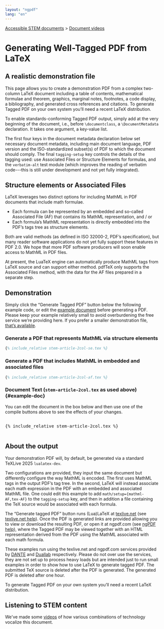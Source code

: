 ```yaml
---
layout: "ngpdf"
lang: "en"
---
```


<script>
function generatepreamble(t,e) {return e.getValue();}
runlatex.texts.metadata="";
runlatex.editorlines=45;
runlatex.preincludes = {
 "pre0": {"pre2": "stem-article-2col.tex"},
 "pre1": {"pre2": "stem-article-2col.tex"}
 }
</script>

[Accessible STEM documents](./) > [Document videos](fulldoc)

# Generating Well-Tagged PDF from LaTeX

## A realistic demonstration file

This page allows you to create a demonstration PDF from a complex
two-column LaTeX document including a table of contents, mathematical
formulae and theorem, graphics, marginal notes, footnotes, a code
display, a bibliography, and generated cross references and citations.
To generate Tagged PDF on your own system you’ll need a recent LaTeX distribution.

To enable standards-conforming Tagged PDF output, simply add at the
very beginning of the document, i.e., before `\documentclass`, a
`\DocumentMetadata` declaration. It takes one argument, a key-value
list.

The first four keys in the document metadata declaration below set
necessary document metadata, including main  document language, PDF version and the
ISO-standardized subset(s) of PDF to which the document should comply.
The final `tagging-setup` key controls the details of the tagging used:
use Associated Files or Structure Elements for formulas,
and the `verbatim-alt` test module (which improves the reading of verbatim code---this is still under development and not yet fully integrated). 

## Structure elements or Associated Files

LaTeX leverages two distinct options for including MathML in PDF documents that include math formulae.

 * Each formula can be represented by an embedded and so-called Associated File (AF) that contains its MathML representation, and / or
 * Each formula’s MathML representation is directly embedded into the PDF’s tags tree as structure elements.

Both are valid methods (as defined in ISO 32000-2, PDF’s
specification), but many reader software applications do not yet fully
support these features in PDF 2.0. We hope that more PDF software
producers will soon enable access to MathML in PDF files.

At present, the LuaTeX engine can automatically produce MathML tags
from LaTeX source and can support either method. pdfTeX only supports
the Associated Files method, with the data for the AF files prepared
in a separate step.

## Demonstration

Simply click the “Generate Tagged PDF” button below the following example code, or edit the [example document](#example-doc) before generating a PDF.
Please keep your example relatively small to avoid overburdening the free service we’re providing here.
If you prefer a smaller demonstration file, [that’s available](small-example).


### Generate a PDF that represents MathML via structure elements

```latex
{% include_relative stem-article-2col-se.tex %}
```

###  Generate a PDF that includes MathML in embedded and associated files

```latex
{% include_relative stem-article-2col-af.tex %}
```


### Document Text (`stem-article-2col.tex` as used above) {#example-doc}

You can edit the document in the box below and then use one of the compile buttons above to see the effects of your changes.

<pre class="norun" markdown="1">

{% include_relative stem-article-2col.tex %}

</pre>



## About the output

Your demonstration PDF will, by default, be generated via a standard TeXLive 2025 `lualatex-dev`.

Two configurations are provided, they input the same document but differently configure
the way MathML is encoded. The first uses
MathML tags in the output PDF’s tag tree. In the second, LaTeX will instead
associate each math expression in the PDF with an embedded and
associated MathML file. One could edit this example to add `math/setup={mathml-AF,tex-AF}` to the `tagging-setup`
key, and then in addition a file containing the TeX source would be associated with each formula.

The “Generate tagged PDF” button runs (Lua)LaTeX at
[texlive.net](https://texlive.net) (see [texlive.net help](https://davidcarlisle.github.io/latexcgi/)). Once the
PDF is generated links are provided allowing you to view or download
the resulting PDF, or open it at ngpdf.com (see [ngPDF help](https://ngpdf.com/help)), where the
Tagged PDF may be viewed together with an HTML representation derived
from the PDF using the MathML associated with each math formula.

These examples run using the texlive.net and ngpdf.com services
provided by [DANTE](https://www.dante.de) and
[Duallab](https://duallab.com) respectively. Please do not over use
the services, they are not set up to process heavy loads but are
intended just to run small examples in order to show how to use LaTeX
to generate tagged PDF. The submitted TeX source is deleted after the
PDF is generated. The generated PDF is deleted after one hour.

To generate Tagged PDF on your own system you’ll need a recent LaTeX distribution.


## Listening to STEM content

We've made some [videos](fulldoc) of how various combinations of technology vocalize this document.